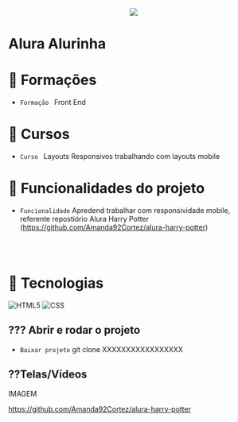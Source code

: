 <p align="center">
   <img src="http://img.shields.io/static/v1?label=STATUS&message=EM_ANDAMENTO&color=RED&style=for-the-badge" #vitrinedev/>
</p>

<h1>Alura Alurinha</h1>

# :pushpin: Formações
- `Formação ` Front End

# :pushpin: Cursos
- `Curso ` Layouts Responsivos trabalhando com layouts mobile

# :hammer: Funcionalidades do projeto
- `Funcionalidade` Apredend trabalhar com responsividade mobile, referente repostiório Alura Harry Potter (https://github.com/Amanda92Cortez/alura-harry-potter)

</br></br>

# :bookmark_tabs: Tecnologias
![HTML5](https://img.shields.io/badge/HTML-e06b12?style=for-the-badge&logo=html5&logoColor=white)
![CSS](https://img.shields.io/badge/CSS-1283e0?&style=for-the-badge&logo=css3&logoColor=white)

## ??? Abrir e rodar o projeto
- `Baixar projeto` git clone XXXXXXXXXXXXXXXXX

## ??Telas/Vídeos
IMAGEM

https://github.com/Amanda92Cortez/alura-harry-potter